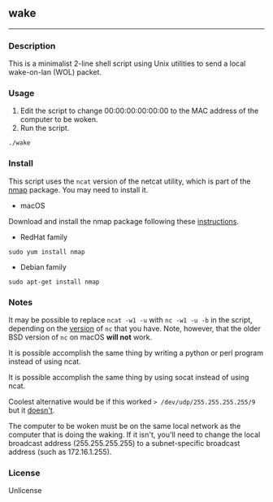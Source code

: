## wake

---

### Description

This is a minimalist 2-line shell script using Unix utilities to send a local wake-on-lan (WOL) packet.

### Usage

1. Edit the script to change 00:00:00:00:00:00 to the MAC address of the computer to be woken.
2. Run the script.
```
./wake
```

### Install

This script uses the `ncat` version of the netcat utility, which is part of the [nmap](https://nmap.org) package.
You may need to install it.
 
* macOS

Download and install the nmap package following these [instructions](https://nmap.org/book/inst-macosx.html). 

* RedHat family

```
sudo yum install nmap
```

* Debian family

```
sudo apt-get install nmap
```

### Notes

It may be possible to replace `ncat -w1 -u` with `nc -w1 -u -b` in the script,
depending on the [version](https://unix.stackexchange.com/questions/368155/what-are-the-differences-between-ncat-nc-and-netcat#368160) of `nc` that you have. Note, however, that the older BSD version of `nc` on macOS **will not** work.

It is possible accomplish the same thing by writing a python or perl program instead of using ncat.

It is possible accomplish the same thing by using socat instead of using ncat.

Coolest alternative would be if this worked `> /dev/udp/255.255.255.255/9` but it [doesn't](https://unix.stackexchange.com/questions/217613/bash-permission-denied-when-trying-to-echo-data-directly-to-network).
 
The computer to be woken must be on the same local network as the computer that is doing the waking.
If it isn't, you'll need to change the local broadcast address (255.255.255.255) to a
subnet-specific broadcast address (such as 172.16.1.255).

### License

Unlicense
